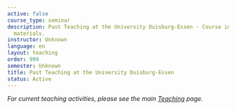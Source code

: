 ```yaml
---
active: false
course_type: seminar
description: Past Teaching at the University Duisburg-Essen - Course information and
  materials.
instructor: Unknown
language: en
layout: teaching
order: 999
semester: Unknown
title: Past Teaching at the University Duisburg-Essen
status: Active
---
```



*For current teaching activities, please see the main [Teaching](/teaching/) page.*